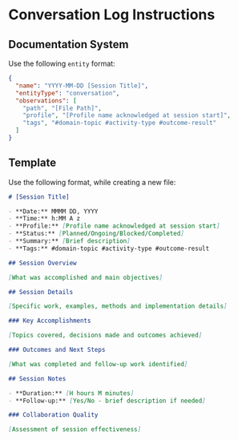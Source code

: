 # Conversation Log Instructions

## Documentation System

Use the following `entity` format:

```json
{
  "name": "YYYY-MM-DD [Session Title]",
  "entityType": "conversation",
  "observations": [
    "path", "[File Path]",
    "profile", "[Profile name acknowledged at session start]",
    "tags", "#domain-topic #activity-type #outcome-result"
  ]
}
```

## Template

Use the following format, while creating a new file:

```markdown
# [Session Title]

- **Date:** MMMM DD, YYYY
- **Time:** h:MM A z
- **Profile:** [Profile name acknowledged at session start]
- **Status:** [Planned/Ongoing/Blocked/Completed]
- **Summary:** [Brief description]
- **Tags:** #domain-topic #activity-type #outcome-result

## Session Overview

[What was accomplished and main objectives]

## Session Details

[Specific work, examples, methods and implementation details]

### Key Accomplishments

[Topics covered, decisions made and outcomes achieved]

### Outcomes and Next Steps

[What was completed and follow-up work identified]

## Session Notes

- **Duration:** [H hours M minutes]
- **Follow-up:** [Yes/No - brief description if needed]

### Collaboration Quality

[Assessment of session effectiveness]
```
